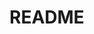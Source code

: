 # README

<!-- [![Build Status](http://34.122.229.8:8080/buildStatus/icon?job=instavote%2Fvote+pipeline%2Fmaster)](http://34.122.229.8:8080/job/instavote/job/vote%20pipeline/job/master/) -->
